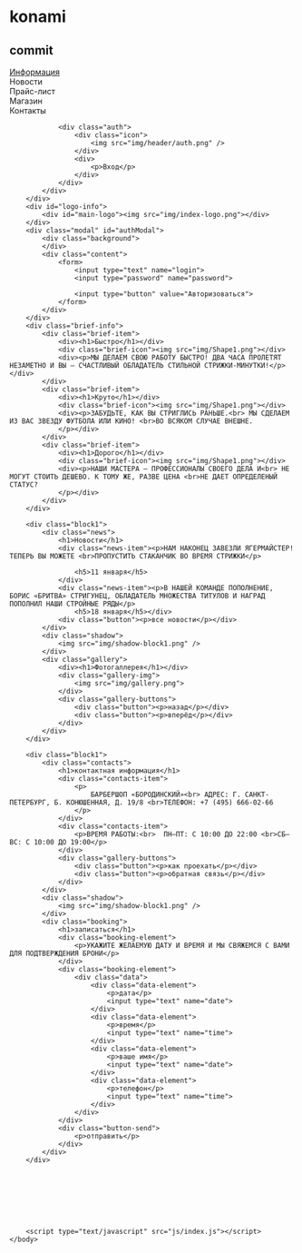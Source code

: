 # konami

## commit
<html>
	<head>
		<link href="style/index.css" rel="stylesheet">
		<link href="https://fonts.googleapis.com/css?family=PT+Sans+Narrow:700" rel="stylesheet">
	</head>
	<body>
		<div class="header">
			<div class="container">
				<div class="menu">
					<div class="menu-item"><a href="#">Информация</a></div>
					<div class="menu-item"><a>Новости</a></div>
					<div class="menu-item"><a>Прайс-лист</a></div>
					<div class="menu-item"><a>Магазин</a></div>
					<div class="menu-item"><a>Контакты</a></div>
				</div>

				<div class="auth">
					<div class="icon">
						<img src="img/header/auth.png" />
					</div>
					<div>
						<p>Вход</p>
				    </div>
				</div>
			</div>
		</div>
		<div id="logo-info">
			<div id="main-logo"><img src="img/index-logo.png"></div>
		</div>
		<div class="modal" id="authModal">
			<div class="background">
			</div>
			<div class="content">
				<form>
					<input type="text" name="login">
					<input type="password" name="password">

					<input type="button" value="Авторизоваться">
				</form>
			</div>
		</div>
		<div class="brief-info">
			<div class="brief-item">
				<div><h1>Быстро</h1></div>
				<div class="brief-icon"><img src="img/Shape1.png"></div>
				<div><p>МЫ ДЕЛАЕМ СВОЮ РАБОТУ БЫСТРО! ДВА ЧАСА ПРОЛЕТЯТ НЕЗАМЕТНО И ВЫ — СЧАСТЛИВЫЙ ОБЛАДАТЕЛЬ СТИЛЬНОЙ СТРИЖКИ-МИНУТКИ!</p></div>
			</div>
			<div class="brief-item">
				<div><h1>Круто</h1></div>
				<div class="brief-icon"><img src="img/Shape1.png"></div>
				<div><p>ЗАБУДЬТЕ, КАК ВЫ СТРИГЛИСЬ РАНЬШЕ.<br> МЫ СДЕЛАЕМ ИЗ ВАС ЗВЕЗДУ ФУТБОЛА ИЛИ КИНО! <br>ВО ВСЯКОМ СЛУЧАЕ ВНЕШНЕ.
				</p></div>
			</div>
			<div class="brief-item">
				<div><h1>Дорого</h1></div>
				<div class="brief-icon"><img src="img/Shape1.png"></div>
				<div><p>НАШИ МАСТЕРА — ПРОФЕССИОНАЛЫ СВОЕГО ДЕЛА И<br> НЕ МОГУТ СТОИТЬ ДЕШЕВО. К ТОМУ ЖЕ, РАЗВЕ ЦЕНА <br>НЕ ДАЕТ ОПРЕДЕЛЕНЫЙ СТАТУС?
				</p></div>
			</div>
		</div>

		<div class="block1">
			<div class="news">
				<h1>Новости</h1>
				<div class="news-item"><p>НАМ НАКОНЕЦ ЗАВЕЗЛИ ЯГЕРМАЙСТЕР! ТЕПЕРЬ ВЫ МОЖЕТЕ <br>ПРОПУСТИТЬ СТАКАНЧИК ВО ВРЕМЯ СТРИЖКИ</p>
				
					<h5>11 января</h5>
				</div>
				<div class="news-item"><p>В НАШЕЙ КОМАНДЕ ПОПОЛНЕНИЕ, БОРИС «БРИТВА» СТРИГУНЕЦ, ОБЛАДAТЕЛЬ МНОЖЕСТВА ТИТУЛОВ И НАГРАД ПОПОЛНИЛ НАШИ СТРОЙНЫЕ РЯДЫ</p>
					<h5>18 января</h5></div>
				<div class="button"><p>все новости</p></div>
			</div>
			<div class="shadow">
				<img src="img/shadow-block1.png" />
			</div>
			<div class="gallery">
				<div><h1>Фотогаллерея</h1></div>
				<div class="gallery-img">
					<img src="img/gallery.png">
				</div>
				<div class="gallery-buttons">
					<div class="button"><p>назад</p></div>
					<div class="button"><p>вперёд</p></div>
				</div>
			</div>
		</div>

		<div class="block1">
			<div class="contacts">
				<h1>контактная информация</h1>
				<div class="contacts-item">
					<p>
						БАРБЕРШОП «БОРОДИНСКИЙ»<br> АДРЕС: Г. САНКТ-ПЕТЕРБУРГ, Б. КОНЮШЕННАЯ, Д. 19/8 <br>ТЕЛЕФОН: +7 (495) 666-02-66
					</p>
				</div>
				<div class="contacts-item">
					<p>ВРЕМЯ РАБОТЫ:<br>  ПН—ПТ: С 10:00 ДО 22:00 <br>СБ—ВС: С 10:00 ДО 19:00</p>
				</div>
				<div class="gallery-buttons">
					<div class="button"><p>как проехать</p></div>
					<div class="button"><p>обратная связь</p></div>
				</div>
			</div>
			<div class="shadow">
				<img src="img/shadow-block1.png" />
			</div>
			<div class="booking">
				<h1>записаться</h1>
				<div class="booking-element">
					<p>УКАЖИТЕ ЖЕЛАЕМУЮ ДАТУ И ВРЕМЯ И МЫ СВЯЖЕМСЯ С ВАМИ ДЛЯ ПОДТВЕРЖДЕНИЯ БРОНИ</p>
				</div>
				<div class="booking-element">
					<div class="data">
						<div class="data-element">
							<p>дата</p>
							<input type="text" name="date">
						</div>
						<div class="data-element">
							<p>время</p>
							<input type="text" name="time">
						</div>
						<div class="data-element">
							<p>ваше имя</p>
							<input type="text" name="date">
						</div>
						<div class="data-element">
							<p>телефон</p>
							<input type="text" name="time">
						</div>
					</div>
				</div>
				<div class="button-send">
					<p>отправить</p>
				</div>
			</div>
		</div>








		<script type="text/javascript" src="js/index.js"></script>
	</body>
</html>
